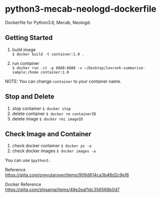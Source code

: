 # python3-mecab-neologd-dockerfile

Dockerfile for Python3.6, Mecab, Neologd.


## Getting Started

1. build image  
`$ docker build -t container:1.0 .`  

2. run container  
`$ docker run -it -p 8888:8888 -v ~/Desktop/lexrank-summarize-sample:/home container:1.0`  

NOTE: You can change `container` to your container name.

## Stop and Delete
1. stop container
`$ docker stop`
2. delete container
`$ docker rm containerID`
3. delete image
`$ docker rmi imageID`

## Check Image and Container
1. check docker container
`$ docker ps -a`
2. check docker images
`$ docker images -a`

You can use `$python3` .

Reference  
https://qiita.com/oreyutarover/items/909d614ca3b48d2c9e16

Docker Reference  
https://qiita.com/shisama/items/48e2eaf1dc356568b0d7
